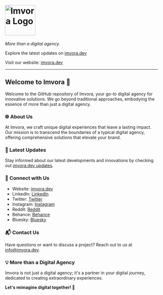 # <img src="https://www.imvora.dev/imvoralogoblack.png" alt="Imvora Logo" width="100" height="100">

*More than a digital agency.*

Explore the latest updates on [imvora.dev](https://github.com/imvora/imvora-website-updates/tree/main)

Visit our website: [imvora.dev](https://www.imvora.dev)

---

## Welcome to Imvora 🚀

Welcome to the GitHub repository of Imvora, your go-to digital agency for innovative solutions. We go beyond traditional approaches, embodying the essence of more than just a digital agency.

### 🌐 About Us
At Imvora, we craft unique digital experiences that leave a lasting impact. Our mission is to transcend the boundaries of a typical digital agency, offering comprehensive solutions that elevate your brand.

### 🚀 Latest Updates
Stay informed about our latest developments and innovations by checking out [imvora.dev updates](https://github.com/imvora/imvora-website-updates/tree/main).

### 📌 Connect with Us
- Website: [imvora.dev](https://www.imvora.dev)
- LinkedIn: [LinkedIn](https://www.linkedin.com/company/imvora)
- Twitter: [Twitter](https://twitter.com/imvora_dev)
- Instagram: [Instagram](https://www.instagram.com/imvora.dev)
- Reddit: [Reddit](https://www.reddit.com/user/imvoradev)
- Behance: [Behance](https://www.behance.net/imvora)
- Bluesky: [Bluesky](https://bsky.app/profile/imvora.bsky.social)

### 📬 Contact Us
Have questions or want to discuss a project? Reach out to us at [info@imvora.dev](mailto:info@imvora.dev).

### 💡 More than a Digital Agency
Imvora is not just a digital agency; it's a partner in your digital journey, dedicated to creating extraordinary experiences.

**Let's reimagine digital together! 🌟**
